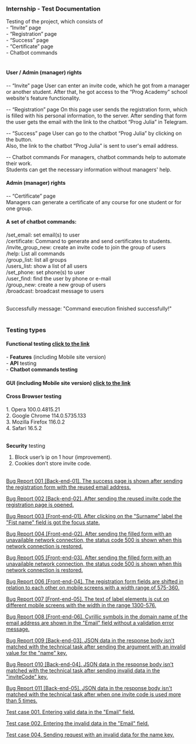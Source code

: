<h3>Internship - Test Documentation</h3>
Testing of the project, which consists of<br>
- “Invite” page<br>
- “Registration” page<br>
- “Success” page<br>
- “Certificate” page<br>
- Сhatbot commands<br><br>

<h4>User / Admin (manager) rights</h4>

-- “Invite” page
User can enter an invite code, which he got from a manager or another student. After that, he got access to the “Prog Academy” school website's feature functionality.

-- “Registration” page
On this page user sends the registration form, which is filled with his personal information, to the server. After sending that form the user gets the email with the link to the chatbot “Prog Julia” in Telegram. <br>

-- “Success” page
User can go to the chatbot “Prog Julia” by clicking on the button. <br>
Also, the link to the chatbot “Prog Julia” is sent to user's email address. <br>

-- Chatbot commands
For managers, chatbot commands help to automate their work. <br>
Students can get the necessary information without managers' help.

<h4>Admin (manager) rights</h4>
-- “Certificate” page<br>
Managers can generate a certificate of any course for one student or for one group.  <br>

<h4>A set of chatbot commands:</h4>
/set_email: set email(s) to user<br>
/certificate: Command to generate and send certificates to students.<br>
/invite_group_new: create an invite code to join the group of users<br>
/help: List all commands<br>
/group_list: list all groups<br>
/users_list: show a list of all users<br>
/set_phone: set phone(s) to user<br>
/user_find: find the user by phone or e-mail<br>
/group_new: create a new group of users<br>
/broadcast: broadcast message to users<br><br>

Successfully message: "Command execution finished successfully!"<br><br>

<h3>Testing types</h3>
<h4><strong>Functional</strong> testing <a href="https://github.com/NikUrs/NikolayUrsalov/blob/main/INTERNSHIP%20-%20Prog%20Academy/Functional/Readme.md">click to the link</a></h4> 
- <strong>Features</strong> (including Mobile site version)<br>
- <strong>API</strong> testing<br>
- <strong>Chatbot commands testing</strong><br>
<h4><strong>GUI</strong> (including Mobile site version) <a href="https://github.com/NikUrs/NikolayUrsalov/blob/main/INTERNSHIP%20-%20Prog%20Academy/GUI/Check%20list%20%2B%20Bug%20reports.md">click to the link</a></h4>
<h4><strong>Cross Browser</strong> testing</h4>
1. Opera 100.0.4815.21<br>
2. Google Chrome 114.0.5735.133<br>
3. Mozilla Firefox 116.0.2<br>
4. Safari 16.5.2<br><br>

<strong>Security</strong> testing
1. Block user’s ip on 1 hour (improvement).<br>
2. Cookies don’t store invite code.<br><br>


<a href="https://docs.google.com/spreadsheets/d/1RLyIneYOWRytbx3LyRzOx9SPPTmG_Q41-LPbeXGAhew/edit?usp=drive_link">Bug Report 001 [Back-end-01]. The success page is shown after sending the registration form with the reused email address.</a>

<a href="https://docs.google.com/spreadsheets/d/1Fn7lGfk7Sxg4w7P8sfubcdUS0Z6yhLiAXcfR8-r9ZE4/edit?usp=drive_link">Bug Report 002 [Back-end-02]. After sending the reused invite code the registration page is opened.</a>

<a href="https://docs.google.com/spreadsheets/d/1K18xAxBUOHqcjI4q2lWE5ApOid_nMb4KOtb_z22IVS0/edit?usp=drive_link">Bug Report 003 [Front-end-01]. After clicking on the "Surname" label the "Fist name" field is got the focus state.</a>

<a href="https://docs.google.com/spreadsheets/d/1N_7oR7md5W4-cm_o_eM-f7l1znAkgDw-XhvdIkCfEE0/edit?usp=drive_link">Bug Report 004 [Front-end-02]. After sending the filled form with an unavailable network connection, the status code 500 is shown when this network connection is restored.</a>

<a href="https://docs.google.com/spreadsheets/d/1aQeag_YBwVyuJ-0ZhFgzSdkAQBQXZ_0IsHVEopMRlsE/edit?usp=drive_link">Bug Report 005 [Front-end-03]. After sending the filled form with an unavailable network connection, the status code 500 is shown when this network connection is restored.</a>

<a href="https://docs.google.com/spreadsheets/d/12KEEJFddZtl741j8TxCts92ghMKKscoNiEowJAWGCqc/edit?usp=drive_link">Bug Report 006 [Front-end-04]. The registration form fields are shifted in relation to each other on mobile screens with a width range of 575-360.</a>

<a href="https://docs.google.com/spreadsheets/d/1L49IR-pGNUU1iiRUX3gF39JA6HDmMazQv_KX39uTFUw/edit?usp=drive_link">Bug Report 007 [Front-end-05]. The text of label elements is cut on different mobile screens with the width in the range 1300-576.</a>

<a href="https://docs.google.com/spreadsheets/d/1hCuAofR_FKh1qOyVsavH9sQf0ecu8mzi1zQr31RIumw/edit?usp=drive_link">Bug Report 008 [Front-end-06]. Cyrillic symbols in the domain name of the email address are shown in the "Email" field without a validation error message.</a>

<a href="https://docs.google.com/spreadsheets/d/1yyTTQz5-Sj18Bj5u6iT-W3JxO7q80B_doJE2B71GNdA/edit?usp=drive_link">Bug Report 009 [Back-end-03]. JSON data in the response body isn't matched with the technical task after sending the argument with an invalid value for the "name" key.</a>

<a href="https://docs.google.com/spreadsheets/d/1naco2jsyGZx9750tzzymmdFa2raWN0kwfsmNIvClzOY/edit?usp=drive_link">Bug Report 010 [Back-end-04]. JSON data in the response body isn't matched with the technical task after sending invalid data in the "inviteCode" key.</a>

<a href="https://docs.google.com/spreadsheets/d/1GUh7iq5HOQi4Y1UEAvH2Tiz7EjniMKI_TgmAdWLBZxA/edit?usp=drive_link">Bug Report 011 [Back-end-05]. JSON data in the response body isn't matched with the technical task after when one invite code is used more than 5 times.</a>

<a href="https://docs.google.com/spreadsheets/d/1k1Ho59dMCFbFvGevWtq7IEgSbBQ7ae9TdQ2aKOYOh6w/edit?usp=drive_link">Test case 001. Entering valid data in the "Email" field.</a>

<a href="https://docs.google.com/spreadsheets/d/1hnf9GQcA1bh_rulY5DjwS9RoPrIlOp5Z/edit?usp=drive_link&ouid=102064553302234595178&rtpof=true&sd=true">Test case 002. Entering the invalid data in the "Email" field.</a>

<a href="https://docs.google.com/spreadsheets/d/1NYSdLCJyl7ICzIMEK1sHL3pvW-ngJJg5/edit?usp=drive_link&ouid=102064553302234595178&rtpof=true&sd=true">Test case 004. Sending request with an invalid data for the name key.</a>










